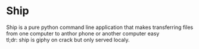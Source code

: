 # Ship
Ship is a pure python command line application that makes transferring files from one computer to anthor phone or another computer easy
<br>
tl;dr: ship is giphy on crack but only served localy.
